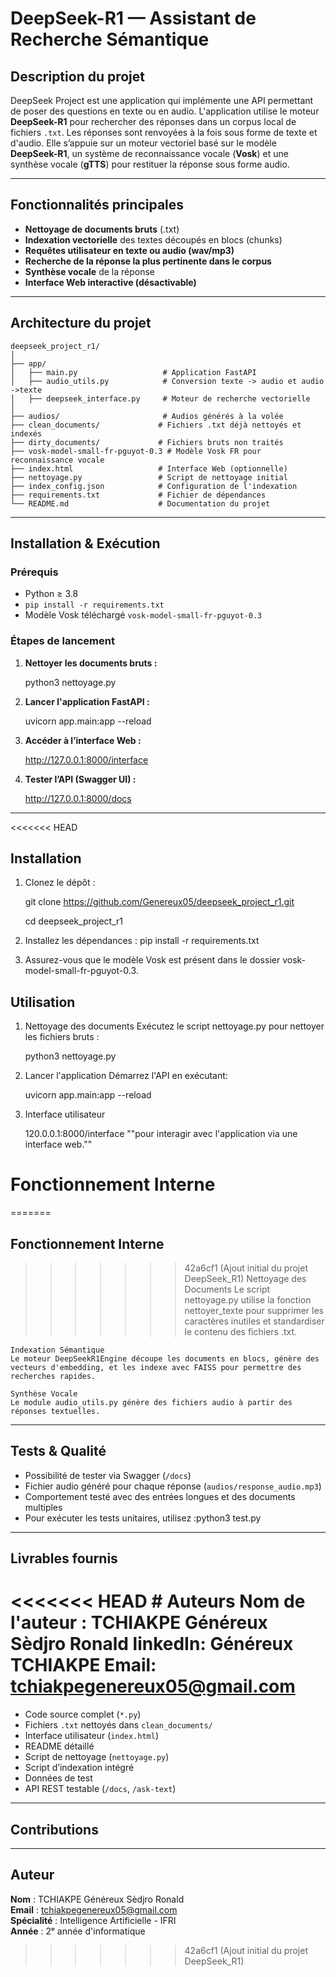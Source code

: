 
#  DeepSeek-R1 — Assistant de Recherche Sémantique

## Description du projet

DeepSeek Project est une application qui implémente une API permettant de poser des questions en texte ou en audio. L'application utilise le moteur **DeepSeek-R1** pour rechercher des réponses dans un corpus local de fichiers `.txt`. Les réponses sont renvoyées à la fois sous forme de texte et d'audio. 
Elle s’appuie sur un moteur vectoriel basé sur le modèle **DeepSeek-R1**, un système de reconnaissance vocale (**Vosk**) et une synthèse vocale (**gTTS**) pour restituer la réponse sous forme audio.


---

## Fonctionnalités principales

-  **Nettoyage de documents bruts** (.txt)
-  **Indexation vectorielle** des textes découpés en blocs (chunks)
-  **Requêtes utilisateur en texte ou audio (wav/mp3)**
-  **Recherche de la réponse la plus pertinente dans le corpus**
-  **Synthèse vocale** de la réponse
-  **Interface Web interactive (désactivable)**

---

## Architecture du projet

```
deepseek_project_r1/
│
├── app/
│   ├── main.py                   # Application FastAPI
│   ├── audio_utils.py            # Conversion texte -> audio et audio ->texte
│   ├── deepseek_interface.py     # Moteur de recherche vectorielle
│
├── audios/                       # Audios générés à la volée
├── clean_documents/             # Fichiers .txt déjà nettoyés et indexés
├── dirty_documents/             # Fichiers bruts non traités
├── vosk-model-small-fr-pguyot-0.3 # Modèle Vosk FR pour reconnaissance vocale
├── index.html                   # Interface Web (optionnelle)
├── nettoyage.py                 # Script de nettoyage initial
├── index_config.json            # Configuration de l'indexation
├── requirements.txt             # Fichier de dépendances
└── README.md                    # Documentation du projet
```

---

##  Installation & Exécution

###  Prérequis

- Python ≥ 3.8
- `pip install -r requirements.txt`
- Modèle Vosk téléchargé `vosk-model-small-fr-pguyot-0.3`

### Étapes de lancement

1. **Nettoyer les documents bruts :**

   python3 nettoyage.py

2. **Lancer l'application FastAPI :**

   uvicorn app.main:app --reload

3. **Accéder à l’interface Web :**

   http://127.0.0.1:8000/interface


4. **Tester l’API (Swagger UI) :**

   http://127.0.0.1:8000/docs


---

<<<<<<< HEAD
## Installation

1. Clonez le dépôt :

   git clone https://github.com/Genereux05/deepseek_project_r1.git
   
   cd deepseek_project_r1

3. Installez les dépendances :
    pip install -r requirements.txt

4. Assurez-vous que le modèle Vosk est présent dans le dossier vosk-model-small-fr-pguyot-0.3.

## Utilisation

1. Nettoyage des documents
    Exécutez le script nettoyage.py pour nettoyer les fichiers bruts :

    python3 nettoyage.py

2. Lancer l'application
    Démarrez l'API en exécutant:
    
    uvicorn app.main:app --reload 

3. Interface utilisateur

    120.0.0.1:8000/interface
    ""pour interagir avec l'application via une interface web.""

# Fonctionnement Interne
=======
##  Fonctionnement Interne
>>>>>>> 42a6cf1 (Ajout initial du projet DeepSeek_R1)
    Nettoyage des Documents
    Le script nettoyage.py utilise la fonction nettoyer_texte pour supprimer les caractères inutiles et standardiser le contenu des fichiers .txt.

    Indexation Sémantique
    Le moteur DeepSeekR1Engine découpe les documents en blocs, génère des vecteurs d'embedding, et les indexe avec FAISS pour permettre des recherches rapides.

    Synthèse Vocale
    Le module audio_utils.py génère des fichiers audio à partir des réponses textuelles.

--- 

## Tests & Qualité

- Possibilité de tester via Swagger (`/docs`)
- Fichier audio généré pour chaque réponse (`audios/response_audio.mp3`)
- Comportement testé avec des entrées longues et des documents multiples
- Pour exécuter les tests unitaires, utilisez :python3 test.py
---

##  Livrables fournis

<<<<<<< HEAD
# Auteurs
    Nom de l'auteur : TCHIAKPE Généreux Sèdjro Ronald
    linkedIn:  Généreux TCHIAKPE
    Email: tchiakpegenereux05@gmail.com
=======
-  Code source complet (`*.py`)
-  Fichiers `.txt` nettoyés dans `clean_documents/`
-  Interface utilisateur (`index.html`)
-  README détaillé
-  Script de nettoyage (`nettoyage.py`)
-  Script d’indexation intégré
-  Données de test
-  API REST testable (`/docs`, `/ask-text`)

---

## Contributions

> 

---

## Auteur

**Nom** : TCHIAKPE Généreux Sèdjro Ronald  
**Email** : tchiakpegenereux05@gmail.com  
**Spécialité** : Intelligence Artificielle - IFRI  
**Année** : 2ᵉ année d'informatique
>>>>>>> 42a6cf1 (Ajout initial du projet DeepSeek_R1)
